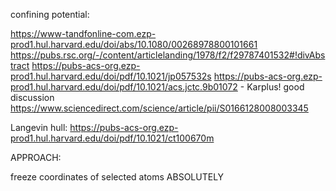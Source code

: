 

confining potential:

https://www-tandfonline-com.ezp-prod1.hul.harvard.edu/doi/abs/10.1080/00268978800101661
https://pubs.rsc.org/-/content/articlelanding/1978/f2/f29787401532#!divAbstract
https://pubs-acs-org.ezp-prod1.hul.harvard.edu/doi/pdf/10.1021/jp057532s
https://pubs-acs-org.ezp-prod1.hul.harvard.edu/doi/pdf/10.1021/acs.jctc.9b01072 - Karplus! good discussion
https://www.sciencedirect.com/science/article/pii/S0166128008003345

Langevin hull:
https://pubs-acs-org.ezp-prod1.hul.harvard.edu/doi/pdf/10.1021/ct100670m




APPROACH:

freeze coordinates of selected atoms ABSOLUTELY
